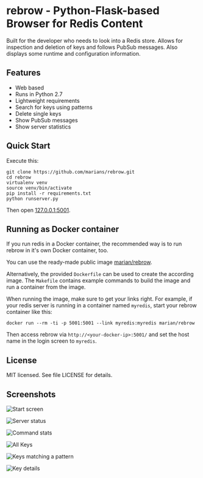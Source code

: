rebrow - Python-Flask-based Browser for Redis Content
=====================================================

Built for the developer who needs to look into a Redis store.
Allows for inspection and deletion of keys and follows PubSub messages. Also displays
some runtime and configuration information.

## Features

* Web based
* Runs in Python 2.7
* Lightweight requirements
* Search for keys using patterns
* Delete single keys
* Show PubSub messages
* Show server statistics

## Quick Start

Execute this:

    git clone https://github.com/marians/rebrow.git
    cd rebrow
    virtualenv venv
    source venv/bin/activate
    pip install -r requirements.txt
    python runserver.py

Then open [127.0.0.1:5001](http://127.0.0.1:5001).

## Running as Docker container

If you run redis in a Docker container, the recommended way is to run rebrow in it's own Docker container, too.

You can use the ready-made public image [marian/rebrow](https://registry.hub.docker.com/u/marian/rebrow/).

Alternatively, the provided `Dockerfile` can be used to create the according image. The `Makefile` contains example commands to build the image and run a container from the image.

When running the image, make sure to get your links right. For example, if your redis server is running in a container named `myredis`, start your rebrow container like this:

```
docker run --rm -ti -p 5001:5001 --link myredis:myredis marian/rebrow
```

Then access rebrow via `http://<your-docker-ip>:5001/` and set the host name in the login screen to `myredis`.

## License

MIT licensed. See file LICENSE for details.

## Screenshots

![Start screen](https://farm4.staticflickr.com/3913/14615623267_c4a38b4fe1_c.jpg)

![Server status](https://farm3.staticflickr.com/2897/14615432280_b379e0f0af_c.jpg)

![Command stats](https://farm4.staticflickr.com/3902/14801787802_0c9b518f32_c.jpg)

![All Keys](https://farm4.staticflickr.com/3887/14615526428_ea251f2600_c.jpg)

![Keys matching a pattern](https://farm4.staticflickr.com/3887/14615482059_dda867f87f_c.jpg)

![Key details](https://farm6.staticflickr.com/5574/14779149896_f7194f0f7c_c.jpg)

